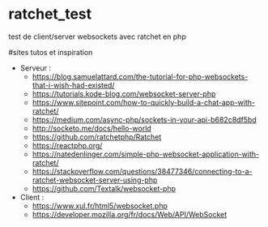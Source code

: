 # ratchet_test
test de client/server websockets avec ratchet en php

#sites tutos et inspiration
 - Serveur :
     - https://blog.samuelattard.com/the-tutorial-for-php-websockets-that-i-wish-had-existed/
     - https://tutorials.kode-blog.com/websocket-server-php
     - https://www.sitepoint.com/how-to-quickly-build-a-chat-app-with-ratchet/
     - https://medium.com/async-php/sockets-in-your-api-b682c8df5bd
     - http://socketo.me/docs/hello-world
     - https://github.com/ratchetphp/Ratchet
     - https://reactphp.org/
     - https://natedenlinger.com/simple-php-websocket-application-with-ratchet/
     - https://stackoverflow.com/questions/38477346/connecting-to-a-ratchet-websocket-server-using-php
     - https://github.com/Textalk/websocket-php
 - Client :
    - https://www.xul.fr/html5/websocket.php
    - https://developer.mozilla.org/fr/docs/Web/API/WebSocket 